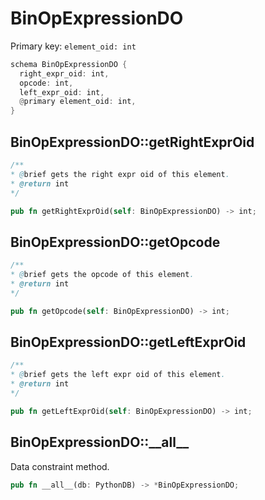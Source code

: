 # BinOpExpressionDO

Primary key: `element_oid: int`

```rust
schema BinOpExpressionDO {
  right_expr_oid: int,
  opcode: int,
  left_expr_oid: int,
  @primary element_oid: int,
}
```
## BinOpExpressionDO::getRightExprOid

```java
/**
* @brief gets the right expr oid of this element.
* @return int
*/
```
```rust
pub fn getRightExprOid(self: BinOpExpressionDO) -> int;
```
## BinOpExpressionDO::getOpcode

```java
/**
* @brief gets the opcode of this element.
* @return int
*/
```
```rust
pub fn getOpcode(self: BinOpExpressionDO) -> int;
```
## BinOpExpressionDO::getLeftExprOid

```java
/**
* @brief gets the left expr oid of this element.
* @return int
*/
```
```rust
pub fn getLeftExprOid(self: BinOpExpressionDO) -> int;
```
## BinOpExpressionDO::\_\_all\_\_

Data constraint method.

```rust
pub fn __all__(db: PythonDB) -> *BinOpExpressionDO;
```
